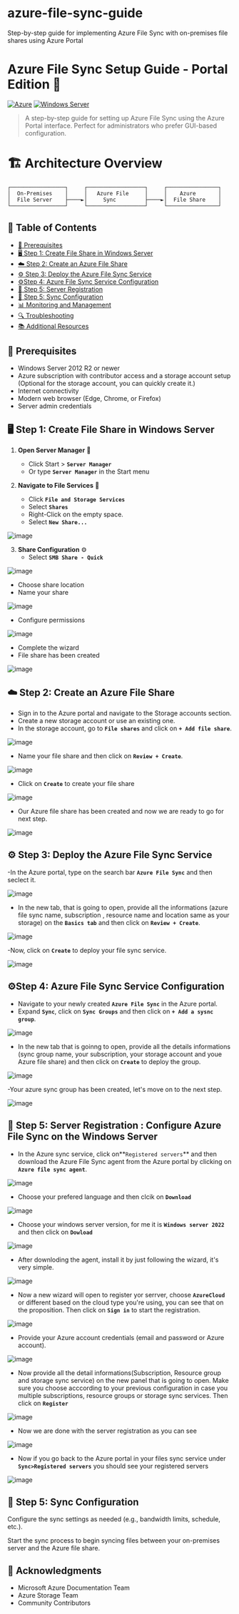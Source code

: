 # azure-file-sync-guide
Step-by-step guide for implementing Azure File Sync with on-premises file shares using Azure Portal

# Azure File Sync Setup Guide - Portal Edition 🔄

[![Azure](https://img.shields.io/badge/Azure-0089D6?style=flat-square&logo=microsoft-azure&logoColor=white)](https://azure.microsoft.com/)
[![Windows Server](https://img.shields.io/badge/Windows%20Server-0078D6?style=flat-square&logo=windows&logoColor=white)](https://www.microsoft.com/windows-server)


> A step-by-step guide for setting up Azure File Sync using the Azure Portal interface. Perfect for administrators who prefer GUI-based configuration.

#  🏗 Architecture Overview

```plaintext
┌─────────────────┐     ┌──────────────────┐     ┌────────────────┐
│  On-Premises    │     │   Azure File     │     │    Azure       │
│  File Server    ├────►│     Sync         ├────►│  File Share    │
└─────────────────┘     └──────────────────┘     └────────────────┘
```

## 📑 Table of Contents

- [🔧 Prerequisites](#prerequisites)
- [🖥️ Step 1: Create File Share in Windows Server](#step-1-create-file-share-in-windows-server)
- [☁️ Step 2: Create an Azure File Share](#step-2-create-an-azure-file-share)
- [⚙️ Step 3: Deploy the Azure File Sync Service](#deploy-the-azure-file-sync-service)
- [⚙️Step 4: Azure File Sync Service Configuration](#⚙step-4-azure-file-sync-service-configuration)
- [📝 Step 5: Server Registration](#step-5-server-registration)
- [🔄 Step 5: Sync Configuration](#step-5-sync-configuration)
- [📊 Monitoring and Management](#monitoring-and-management)
- [🔍 Troubleshooting](#troubleshooting)
- [📚 Additional Resources](#additional-resources)

## 🔧 Prerequisites

- Windows Server 2012 R2 or newer
- Azure subscription with contributor access and a storage account setup (Optional for the storage account, you can quickly create it.)
- Internet connectivity
- Modern web browser (Edge, Chrome, or Firefox)
- Server admin credentials

## 🖥️ Step 1: Create File Share in Windows Server

1. **Open Server Manager** 🚀
   - Click Start > **`Server Manager`**
   - Or type **`Server Manager`** in the Start menu

2. **Navigate to File Services** 📂
   - Click **`File and Storage Services`**
   - Select **`Shares`**
   - Right-Click on the empty space.
   - Select **`New Share...`**
  
![image](https://github.com/user-attachments/assets/0b3c7210-194a-477a-a2f8-e1691236e623)


3. **Share Configuration** ⚙️
   - Select **`SMB Share - Quick`**

![image](https://github.com/user-attachments/assets/5bd7878e-dd45-4cff-8049-3a76cfad2ab1)

   - Choose share location
   - Name your share

     
![image](https://github.com/user-attachments/assets/3a8a7f70-17de-4e3a-9303-0afa05175443)

     
   - Configure permissions


![image](https://github.com/user-attachments/assets/bb576a2e-2d61-43b3-bc2c-71a078d76e66)

   - Complete the wizard
   - File share has been created

![image](https://github.com/user-attachments/assets/1e111799-6f84-4380-8269-705cbc041235)


## ☁️ Step 2: Create an Azure File Share

  - Sign in to the Azure portal and navigate to the Storage accounts section.
  - Create a new storage account or use an existing one.
  - In the storage account, go to **`File shares`** and click on **`+ Add file share`**.


![image](https://github.com/user-attachments/assets/f3c253d1-dc74-4805-b480-002c2215a70b)


  - Name your file share and then click on **`Review + Create`**.


![image](https://github.com/user-attachments/assets/9143c7fa-2cc2-491d-bda2-837119a841f5)

  - Click on **`Create`** to create your file share

![image](https://github.com/user-attachments/assets/6ef60c8a-b3b1-4071-aca0-7e18f0f2b3ed)

  - Our Azure file share has been created and now we are ready to go for next step.

![image](https://github.com/user-attachments/assets/7d2c51b5-c3bd-4f28-85d5-80179ef99bc2)


## ⚙️ Step 3:  Deploy the Azure File Sync Service


   -In the Azure portal, type on the search bar **`Azure File Sync`** and then seclect it.

![image](https://github.com/user-attachments/assets/63fc5ce8-57be-44cd-a359-32b6a65f2eca)


  - In the new tab, that is going to open, provide all the informations (azure file sync name, subscription , resource name and location same as your storage) on the **`Basics tab`** and then click on **`Review + Create`**.


![image](https://github.com/user-attachments/assets/e4b9581a-9d27-41bb-bde3-b62dd9ddec60)


  -Now, click on **`Create`**  to deploy your file sync service.


![image](https://github.com/user-attachments/assets/e2c9b6b7-b169-48c6-ad5f-cf9434c1d2ca)


## ⚙️Step 4: Azure File Sync Service Configuration

  - Navigate to your newly created **`Azure File Sync`** in the Azure portal.
  - Expand **`Sync`**, click on **`Sync Groups`** and then click on **`+ Add a sysnc group`**.


![image](https://github.com/user-attachments/assets/37591d8b-6b6d-4dbd-835b-5a6d8fcf315e)


  - In the new tab that is goinng to open, provide all the details informations (sync group name, your subscription, your storage account and youe Azure file share) and then click on **`Create`** to deploy the group.


![image](https://github.com/user-attachments/assets/8e43bc61-2630-47c0-a3d3-d08197455a85)


 -Your azure sync group has been created, let's move on to the next step.


![image](https://github.com/user-attachments/assets/211e04f4-a235-4e64-b31f-471ff1c8ac2e)


## 📝 Step 5: Server Registration : Configure Azure File Sync on the Windows Server

   - In the Azure sync service, click on**`Registered servers`**  and then download the Azure File Sync agent from the Azure portal by clicking on **`Azure file sync agent`**.


![image](https://github.com/user-attachments/assets/a3aa3a81-362b-4e8b-ac25-b7709e2b6e22)


 - Choose your prefered language and then clcik on **`Download`**


![image](https://github.com/user-attachments/assets/49b16bd0-05ff-4f19-82bf-69aebe118ef2)


 - Choose your windows server version, for me it is **`Windows server 2022`** and then click on **`Dowload`**


![image](https://github.com/user-attachments/assets/cbb743b2-f945-4e98-b753-ae3b1b37d2c3)

 - After downloding the agent, install it by just following the wizard, it's very simple.

![image](https://github.com/user-attachments/assets/a4147da0-17f3-4ad3-a5cd-67e5452ced7a)

  - Now a new wizard will open to register yor serrver, choose **`AzureCloud`** or different based on the cloud type you're using, you can see that on the proposition. Then click on **`Sign in`** to start the registration.


![image](https://github.com/user-attachments/assets/2207e7ac-f875-4a70-a431-420110c4c2be)

  - Provide your Azure account credentials (email and password or Azure account).


![image](https://github.com/user-attachments/assets/86b7c5ae-3f44-444d-b540-56991f308ee4)

  - Now provide all the detail informations(Subscription, Resource group and storage sync service) on the new panel that is going to open. Make sure you choose acccording to your previous configuration in case you multiple subscriptions, resource groups or storage sync services. Then click on **`Register`**


![image](https://github.com/user-attachments/assets/b2a8f763-225c-4fba-b6af-daff05165078)

  
 - Now we are done with the server registration as you can see


![image](https://github.com/user-attachments/assets/5076770a-bca5-4d72-a663-a928626be894)

 - Now if you go back to the Azure portal in your files sync service under **`Sync>Registered servers`** you should see your registered servers

![image](https://github.com/user-attachments/assets/06ac9140-8406-4c77-866f-f3c15b453d75)


## 🔄 Step 5: Sync Configuration
Configure the sync settings as needed (e.g., bandwidth limits, schedule, etc.).

Start the sync process to begin syncing files between your on-premises server and the Azure file share.

## 🙏 Acknowledgments

- Microsoft Azure Documentation Team
- Azure Storage Team
- Community Contributors

